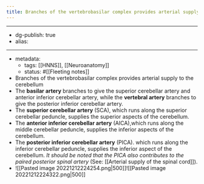 ```yaml
---
title: Branches of the vertebrobasilar complex provides arterial supply to the cerebellum
---
```


- --
- dg-publish: true
- alias:
- --
- metadata:
	- tags: [[HNNS]], [[Neuroanatomy]]
	- status: #[[Fleeting notes]]
- Branches of the vertebrobasilar complex provides arterial supply to the cerebellum
- The **basilar artery** branches to give the superior cerebellar artery and anterior inferior cerebellar artery, while the **vertebral artery** branches to give the posterior inferior cerebellar artery.
- The **superior cerebellar artery** (SCA), which runs along the superior cerebellar peduncle, supplies the superior aspects of the cerebellum.
- The **anterior inferior cerebellar artery** (AICA),which runs along the middle cerebellar peduncle, supplies the inferior aspects of the cerebellum.
- The **posterior inferior cerebellar artery** (PICA). which runs along the inferior cerebellar peduncle, supplies the inferior aspect of the cerebellum. *It should be noted that the PICA also contributes to the paired posterior spinal artery* (See: [[Arterial supply of the spinal cord]]).
- ![[Pasted image 20221212224254.png|500]]![[Pasted image 20221212224322.png|500]]
